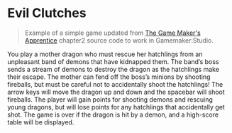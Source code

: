 # Evil Clutches
>Example of a simple game updated from [The Game Maker's Apprentice](http://www.apress.com/9781590596159) chapter2 source code to work in Gamemaker:Studio. 


You play a mother dragon who must rescue her hatchlings from an unpleasant band of demons that have kidnapped them. The band’s boss sends a stream of demons to destroy the dragon as the hatchlings make their escape. The mother can fend off the boss’s minions by shooting fireballs, but must be careful not to accidentally shoot the hatchlings!
The arrow keys will move the dragon up and down and the spacebar will shoot fireballs.
The player will gain points for shooting demons and rescuing young dragons, but will lose points for any hatchlings that accidentally get shot.
The game is over if the dragon is hit by a demon, and a high-score table will be displayed.

